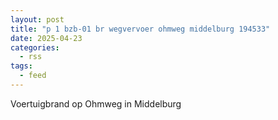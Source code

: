 ```yaml
---
layout: post
title: "p 1 bzb-01 br wegvervoer ohmweg middelburg 194533"
date: 2025-04-23
categories: 
  - rss
tags: 
  - feed
---
```


Voertuigbrand op Ohmweg in Middelburg

